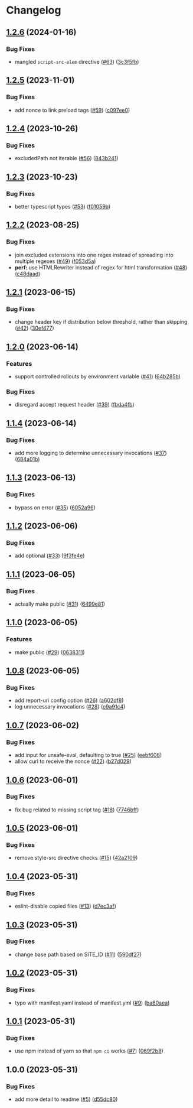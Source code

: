 # Changelog

## [1.2.6](https://github.com/netlify/plugin-csp-nonce/compare/v1.2.5...v1.2.6) (2024-01-16)


### Bug Fixes

* mangled `script-src-elem` directive ([#63](https://github.com/netlify/plugin-csp-nonce/issues/63)) ([3c3f5fb](https://github.com/netlify/plugin-csp-nonce/commit/3c3f5fb6c74c6fb0f02fc1bc8cc97c2d1a87c1f9))

## [1.2.5](https://github.com/netlify/plugin-csp-nonce/compare/v1.2.4...v1.2.5) (2023-11-01)


### Bug Fixes

* add nonce to link preload tags ([#59](https://github.com/netlify/plugin-csp-nonce/issues/59)) ([c097ee0](https://github.com/netlify/plugin-csp-nonce/commit/c097ee0cf432ea6a7df946021b0daa9869d7a915))

## [1.2.4](https://github.com/netlify/plugin-csp-nonce/compare/v1.2.3...v1.2.4) (2023-10-26)


### Bug Fixes

* excludedPath not iterable ([#56](https://github.com/netlify/plugin-csp-nonce/issues/56)) ([843b241](https://github.com/netlify/plugin-csp-nonce/commit/843b2414a5ef7ad4e02c960d4216ab8ec4fa9b8c))

## [1.2.3](https://github.com/netlify/plugin-csp-nonce/compare/v1.2.2...v1.2.3) (2023-10-23)


### Bug Fixes

* better typescript types ([#53](https://github.com/netlify/plugin-csp-nonce/issues/53)) ([f01059b](https://github.com/netlify/plugin-csp-nonce/commit/f01059b7f50fee6dca99521a6e66afee02bb9701))

## [1.2.2](https://github.com/netlify/plugin-csp-nonce/compare/v1.2.1...v1.2.2) (2023-08-25)


### Bug Fixes

* join excluded extensions into one regex instead of spreading into multiple regexes ([#49](https://github.com/netlify/plugin-csp-nonce/issues/49)) ([f053d5a](https://github.com/netlify/plugin-csp-nonce/commit/f053d5af571c6d3ba3559842e903f5c99c57bb32))
* **perf:** use HTMLRewriter instead of regex for html transformation ([#48](https://github.com/netlify/plugin-csp-nonce/issues/48)) ([c48daad](https://github.com/netlify/plugin-csp-nonce/commit/c48daadf8255b307cee86f680916218f563d9912))

## [1.2.1](https://github.com/netlify/plugin-csp-nonce/compare/v1.2.0...v1.2.1) (2023-06-15)


### Bug Fixes

* change header key if distribution below threshold, rather than skipping ([#42](https://github.com/netlify/plugin-csp-nonce/issues/42)) ([30ef477](https://github.com/netlify/plugin-csp-nonce/commit/30ef47799e8d0dd4ac0dffe091c270dfa1d9fb15))

## [1.2.0](https://github.com/netlify/plugin-csp-nonce/compare/v1.1.4...v1.2.0) (2023-06-14)


### Features

* support controlled rollouts by environment variable ([#41](https://github.com/netlify/plugin-csp-nonce/issues/41)) ([64b285b](https://github.com/netlify/plugin-csp-nonce/commit/64b285b8927404be6d507f5593b013484a88f4cc))


### Bug Fixes

* disregard accept request header ([#39](https://github.com/netlify/plugin-csp-nonce/issues/39)) ([fbda4fb](https://github.com/netlify/plugin-csp-nonce/commit/fbda4fb22a66067ed0d73a882ad57998317011c8))

## [1.1.4](https://github.com/netlify/plugin-csp-nonce/compare/v1.1.3...v1.1.4) (2023-06-14)


### Bug Fixes

* add more logging to determine unnecessary invocations ([#37](https://github.com/netlify/plugin-csp-nonce/issues/37)) ([684a01b](https://github.com/netlify/plugin-csp-nonce/commit/684a01bcbf03f94e914851ab8d2eb6223e5e992a))

## [1.1.3](https://github.com/netlify/plugin-csp-nonce/compare/v1.1.2...v1.1.3) (2023-06-13)


### Bug Fixes

* bypass on error ([#35](https://github.com/netlify/plugin-csp-nonce/issues/35)) ([6052a96](https://github.com/netlify/plugin-csp-nonce/commit/6052a969a51ea11733aa9666eb4d0522c5142af4))

## [1.1.2](https://github.com/netlify/plugin-csp-nonce/compare/v1.1.1...v1.1.2) (2023-06-06)


### Bug Fixes

* add optional ([#33](https://github.com/netlify/plugin-csp-nonce/issues/33)) ([9f3fe4e](https://github.com/netlify/plugin-csp-nonce/commit/9f3fe4e3a3989ca238c8f6c0ee130157e0388263))

## [1.1.1](https://github.com/netlify/plugin-csp-nonce/compare/v1.1.0...v1.1.1) (2023-06-05)


### Bug Fixes

* actually make public ([#31](https://github.com/netlify/plugin-csp-nonce/issues/31)) ([6499e81](https://github.com/netlify/plugin-csp-nonce/commit/6499e813dac55d888aa77f99462013f178448252))

## [1.1.0](https://github.com/netlify/plugin-csp-nonce/compare/v1.0.8...v1.1.0) (2023-06-05)


### Features

* make public ([#29](https://github.com/netlify/plugin-csp-nonce/issues/29)) ([0638311](https://github.com/netlify/plugin-csp-nonce/commit/0638311e415c2817df9f5939990e45d9376feb25))

## [1.0.8](https://github.com/netlify/csp-nonce/compare/v1.0.7...v1.0.8) (2023-06-05)


### Bug Fixes

* add report-uri config option ([#26](https://github.com/netlify/csp-nonce/issues/26)) ([a602df8](https://github.com/netlify/csp-nonce/commit/a602df806280ebae70a91d19affbb8f0b45176ee))
* log unnecessary invocations ([#28](https://github.com/netlify/csp-nonce/issues/28)) ([c9a91c4](https://github.com/netlify/csp-nonce/commit/c9a91c44a84aec7804c32a1175549774e3c08956))

## [1.0.7](https://github.com/netlify/csp-nonce/compare/v1.0.6...v1.0.7) (2023-06-02)


### Bug Fixes

* add input for unsafe-eval, defaulting to true ([#25](https://github.com/netlify/csp-nonce/issues/25)) ([eebf608](https://github.com/netlify/csp-nonce/commit/eebf60881465843914ff19687a58cc107dedf544))
* allow curl to receive the nonce ([#22](https://github.com/netlify/csp-nonce/issues/22)) ([b27d029](https://github.com/netlify/csp-nonce/commit/b27d029ea0a2381cdfb8bf10e07a51a16ed2f487))

## [1.0.6](https://github.com/netlify/csp-nonce/compare/v1.0.5...v1.0.6) (2023-06-01)


### Bug Fixes

* fix bug related to missing script tag ([#18](https://github.com/netlify/csp-nonce/issues/18)) ([7746bff](https://github.com/netlify/csp-nonce/commit/7746bffcd1043d3cd787ef346a2f0ecd29437c4a))

## [1.0.5](https://github.com/netlify/csp-nonce/compare/v1.0.4...v1.0.5) (2023-06-01)


### Bug Fixes

* remove style-src directive checks ([#15](https://github.com/netlify/csp-nonce/issues/15)) ([42a2109](https://github.com/netlify/csp-nonce/commit/42a21092569ef3764fb98b5175a3e6fb9ab9ee1d))

## [1.0.4](https://github.com/netlify/csp-nonce/compare/v1.0.3...v1.0.4) (2023-05-31)


### Bug Fixes

* eslint-disable copied files ([#13](https://github.com/netlify/csp-nonce/issues/13)) ([d7ec3af](https://github.com/netlify/csp-nonce/commit/d7ec3af57446b9f50ad92ada00edfbfafcf82fdb))

## [1.0.3](https://github.com/netlify/csp-nonce/compare/v1.0.2...v1.0.3) (2023-05-31)


### Bug Fixes

* change base path based on SITE_ID ([#11](https://github.com/netlify/csp-nonce/issues/11)) ([590df27](https://github.com/netlify/csp-nonce/commit/590df27e4896cd389684733c6fe2a9e222840f24))

## [1.0.2](https://github.com/netlify/csp-nonce/compare/v1.0.1...v1.0.2) (2023-05-31)


### Bug Fixes

* typo with manifest.yaml instead of manifest.yml ([#9](https://github.com/netlify/csp-nonce/issues/9)) ([ba60aea](https://github.com/netlify/csp-nonce/commit/ba60aea14a3fb7d465bad0feae3a9e49a95686c8))

## [1.0.1](https://github.com/netlify/csp-nonce/compare/v1.0.0...v1.0.1) (2023-05-31)


### Bug Fixes

* use npm instead of yarn so that `npm ci` works ([#7](https://github.com/netlify/csp-nonce/issues/7)) ([069f2b8](https://github.com/netlify/csp-nonce/commit/069f2b844c344e6492758cbfa1dd11ceb88127ca))

## 1.0.0 (2023-05-31)


### Bug Fixes

* add more detail to readme ([#5](https://github.com/netlify/csp-nonce/issues/5)) ([d55dc80](https://github.com/netlify/csp-nonce/commit/d55dc804cf85f4cc484f36593758778d3e2d414c))
